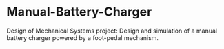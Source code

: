 # Manual-Battery-Charger
Design of Mechanical Systems project: Design and simulation of a manual battery charger powered by a foot-pedal mechanism.
